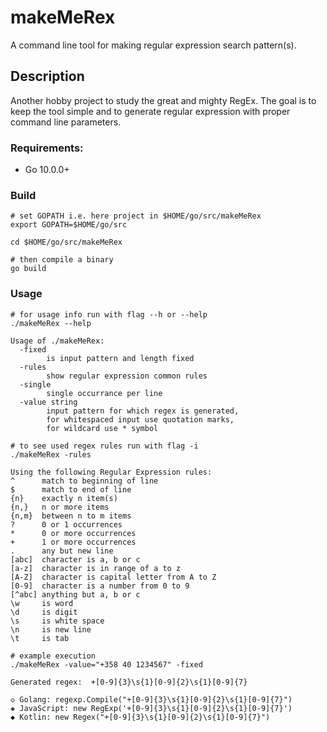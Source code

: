 # makeMeRex
A command line tool for making regular expression search pattern(s).

## Description
Another hobby project to study the great and mighty RegEx. The goal is to keep the tool simple and to generate regular expression with proper command line parameters.

### Requirements:

- Go 10.0.0+

### Build
```
# set GOPATH i.e. here project in $HOME/go/src/makeMeRex
export GOPATH=$HOME/go/src

cd $HOME/go/src/makeMeRex

# then compile a binary
go build
```

### Usage
```
# for usage info run with flag --h or --help
./makeMeRex --help

Usage of ./makeMeRex:
  -fixed
    	is input pattern and length fixed
  -rules
    	show regular expression common rules
  -single
    	single occurrance per line
  -value string
    	input pattern for which regex is generated,
    	for whitespaced input use quotation marks, 
    	for wildcard use * symbol
```
```
# to see used regex rules run with flag -i
./makeMeRex -rules

Using the following Regular Expression rules:
^      match to beginning of line
$      match to end of line
{n}    exactly n item(s)
{n,}   n or more items
{n,m}  between n to m items
?      0 or 1 occurrences
*      0 or more occurrences
+      1 or more occurrences
.      any but new line
[abc]  character is a, b or c
[a-z]  character is in range of a to z
[A-Z]  character is capital letter from A to Z
[0-9]  character is a number from 0 to 9
[^abc] anything but a, b or c
\w     is word
\d     is digit
\s     is white space
\n     is new line
\t     is tab
```
```
# example execution
./makeMeRex -value="+358 40 1234567" -fixed

Generated regex:  +[0-9]{3}\s{1}[0-9]{2}\s{1}[0-9]{7}

◇ Golang: regexp.Compile("+[0-9]{3}\s{1}[0-9]{2}\s{1}[0-9]{7}")
◈ JavaScript: new RegExp('+[0-9]{3}\s{1}[0-9]{2}\s{1}[0-9]{7}')
◆ Kotlin: new Regex("+[0-9]{3}\s{1}[0-9]{2}\s{1}[0-9]{7}")
```